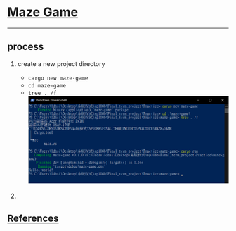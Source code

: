 # [Maze Game](README.md#rust-learning)
---

## process
1. create a new project directory
    * `cargo new maze-game`
    * `cd maze-game`
    * `tree . /f`
    ![cargo_screenshot_maze-game_cargo-new](Picture/cargo_screenshot_maze-game_cargo-new.png)<br><br>

2. 

## [References](References.md#Ch5.)